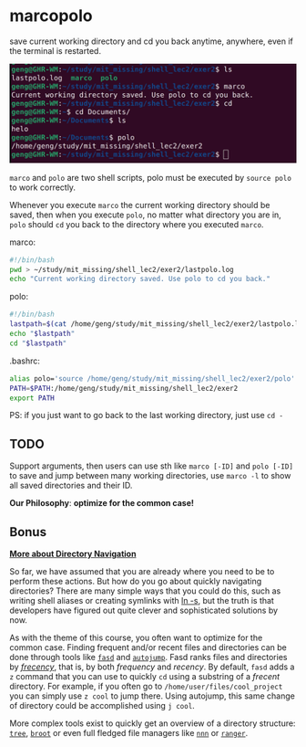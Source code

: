 # marcopolo
save current working directory and cd you back anytime, anywhere, even if the terminal is restarted.

![image-20220910142913316](README.assets/image-20220910142913316.png)

`marco` and `polo` are two shell scripts, polo must be executed by `source polo` to work correctly.

Whenever you execute `marco` the current working directory should be saved, then when you execute `polo`, no matter what directory you are in, `polo` should `cd` you back to the directory where you executed `marco`. 


marco:

```bash
#!/bin/bash
pwd > ~/study/mit_missing/shell_lec2/exer2/lastpolo.log
echo "Current working directory saved. Use polo to cd you back."
```

polo:

```bash
#!/bin/bash
lastpath=$(cat /home/geng/study/mit_missing/shell_lec2/exer2/lastpolo.log)
echo "$lastpath"
cd "$lastpath" 
```

.bashrc:

```bash
alias polo='source /home/geng/study/mit_missing/shell_lec2/exer2/polo'
PATH=$PATH:/home/geng/study/mit_missing/shell_lec2/exer2
export PATH
```

PS: if you just want to go back to the last working directory, just use `cd -`

## TODO

Support arguments, then users can use sth like `marco [-ID]` and `polo [-ID]` to save and jump between many working directories, use `marco -l` to show all saved directories and their ID.

**Our Philosophy**: **optimize for the common case!**

## Bonus

**[More about Directory Navigation](https://missing.csail.mit.edu/2020/shell-tools/)**

So far, we have assumed that you are already where you need to be to  perform these actions. But how do you go about quickly navigating  directories? There are many simple ways that you could do this, such as writing shell aliases or creating symlinks with [ln -s](https://www.man7.org/linux/man-pages/man1/ln.1.html), but the truth is that developers have figured out quite clever and sophisticated solutions by now.

As with the theme of this course, you often want to optimize for the common case. Finding frequent and/or recent files and directories can be done through tools like [`fasd`](https://github.com/clvv/fasd) and [`autojump`](https://github.com/wting/autojump). Fasd ranks files and directories by [*frecency*](https://web.archive.org/web/20210421120120/https://developer.mozilla.org/en-US/docs/Mozilla/Tech/Places/Frecency_algorithm), that is, by both *frequency* and *recency*. By default, `fasd` adds a `z` command that you can use to quickly `cd` using a substring of a *frecent* directory. For example, if you often go to `/home/user/files/cool_project` you can simply use `z cool` to jump there. Using autojump, this same change of directory could be accomplished using `j cool`.

More complex tools exist to quickly get an overview of a directory structure: [`tree`](https://linux.die.net/man/1/tree), [`broot`](https://github.com/Canop/broot) or even full fledged file managers like [`nnn`](https://github.com/jarun/nnn) or [`ranger`](https://github.com/ranger/ranger).
